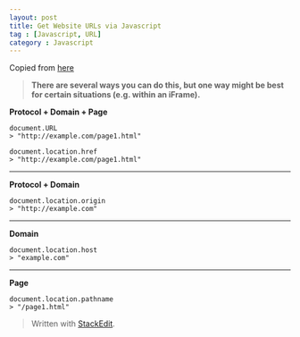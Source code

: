 ```yaml
---
layout: post
title: Get Website URLs via Javascript
tag : [Javascript, URL]
category : Javascript
---
```


Copied from [here](http://stackoverflow.com/questions/19550136/javascript-get-website-url)

> **There are several ways you can do this, but one way might be best for certain situations (e.g. within an iFrame).**

**Protocol + Domain + Page**

    document.URL
    > "http://example.com/page1.html"
    
    document.location.href
    > "http://example.com/page1.html"

----------

**Protocol + Domain**

    document.location.origin
    > "http://example.com"

----------

**Domain**

    document.location.host
    > "example.com"

----------
**Page**

    document.location.pathname
    > "/page1.html"


> Written with [StackEdit](https://stackedit.io/).